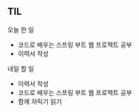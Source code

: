 ## TIL
오늘 한 일
- 코드로 배우는 스프링 부트 웹 프로젝트 공부
- 이력서 작성

내일 할 일
- 이력서 작성
- 코드로 배우는 스프링 부트 웹 프로젝트 공부
- 함께 자릭기 읽기
